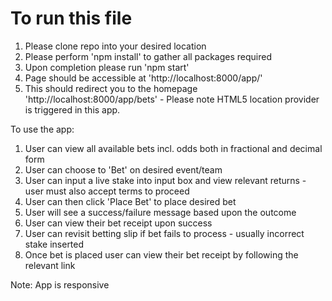 # To run this file
1. Please clone repo into your desired location
2. Please perform 'npm install' to gather all packages required
3. Upon completion please run 'npm start'
4. Page should be accessible at 'http://localhost:8000/app/'
5. This should redirect you to the homepage 'http://localhost:8000/app/bets' - Please note HTML5 location provider is triggered in this app.


To use the app:

1. User can view all available bets incl. odds both in fractional and decimal form
2. User can choose to 'Bet' on desired event/team
3. User can input a live stake into input box and view relevant returns - user must also accept terms to proceed
4. User can then click 'Place Bet' to place desired bet
5. User will see a success/failure message based upon the outcome
6. User can view their bet receipt upon success
7. User can revisit betting slip if bet fails to process - usually incorrect stake inserted
8. Once bet is placed user can view their bet receipt by following the relevant link

Note: App is responsive
